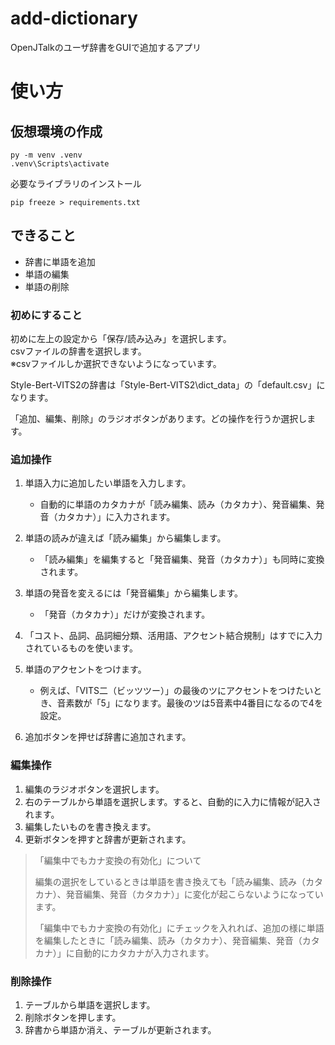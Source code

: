 # add-dictionary
OpenJTalkのユーザ辞書をGUIで追加するアプリ


# 使い方

## 仮想環境の作成

```
py -m venv .venv
.venv\Scripts\activate
```

必要なライブラリのインストール
```
pip freeze > requirements.txt
```

## できること

- 辞書に単語を追加
- 単語の編集
- 単語の削除

### 初めにすること

初めに左上の設定から「保存/読み込み」を選択します。\
csvファイルの辞書を選択します。\
※csvファイルしか選択できないようになっています。

Style-Bert-VITS2の辞書は「Style-Bert-VITS2\dict_data」の「default.csv」になります。


「追加、編集、削除」のラジオボタンがあります。どの操作を行うか選択します。

### 追加操作

1. 単語入力に追加したい単語を入力します。
    - 自動的に単語のカタカナが「読み編集、読み（カタカナ）、発音編集、発音（カタカナ）」に入力されます。

1. 単語の読みが違えば「読み編集」から編集します。
    - 「読み編集」を編集すると「発音編集、発音（カタカナ）」も同時に変換されます。

1. 単語の発音を変えるには「発音編集」から編集します。
    - 「発音（カタカナ）」だけが変換されます。

1. 「コスト、品詞、品詞細分類、活用語、アクセント結合規制」はすでに入力されているものを使います。

1. 単語のアクセントをつけます。
    - 例えば、「VITS二（ビッツツー）」の最後のツにアクセントをつけたいとき、音素数が「5」になります。最後のツは5音素中4番目になるので4を設定。

1. 追加ボタンを押せば辞書に追加されます。

### 編集操作

1. 編集のラジオボタンを選択します。
1. 右のテーブルから単語を選択します。すると、自動的に入力に情報が記入されます。
1. 編集したいものを書き換えます。
1. 更新ボタンを押すと辞書が更新されます。

>「編集中でもカナ変換の有効化」について
>
>編集の選択をしているときは単語を書き換えても「読み編集、読み（カタカナ）、発音編集、発音（カタカナ）」に変化が起こらないようになっています。
>
>「編集中でもカナ変換の有効化」にチェックを入れれば、追加の様に単語を編集したときに「読み編集、読み（カタカナ）、発音編集、発音（カタカナ）」に自動的にカタカナが入力されます。

### 削除操作

1. テーブルから単語を選択します。
1. 削除ボタンを押します。
1. 辞書から単語か消え、テーブルが更新されます。